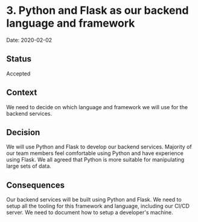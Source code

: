 # 3. Python and Flask as our backend language and framework

Date: 2020-02-02

## Status

Accepted

## Context

We need to decide on which language and framework we will use for the backend services.

## Decision

We will use Python and Flask to develop our backend services. Majority of our team members feel comfortable using Python and have experience using Flask. We all agreed that Python is more suitable for manipulating large sets of data.

## Consequences

Our backend services will be built using Python and Flask. We need to setup all the tooling for this framework and language, including our CI/CD server. We need to document how to setup a developer's machine.
